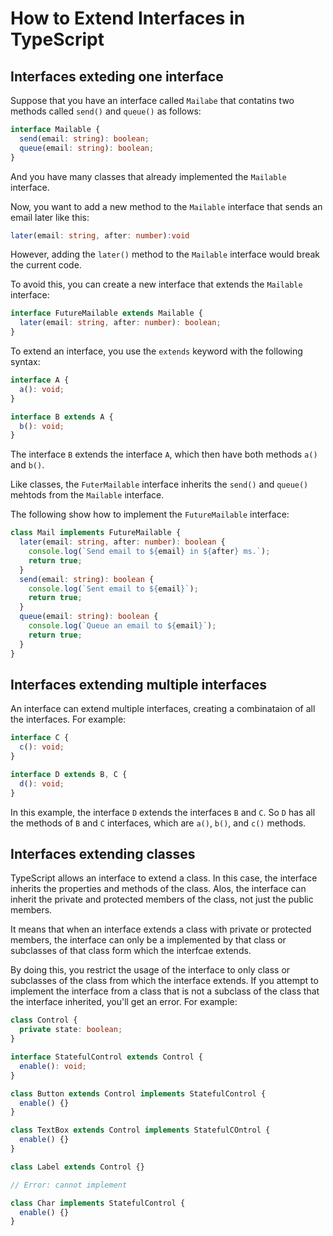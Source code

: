 # How to Extend Interfaces in TypeScript

## Interfaces exteding one interface

Suppose that you have an interface called `Mailabe` that contatins two methods called `send()` and `queue()` as follows:

```ts
interface Mailable {
  send(email: string): boolean;
  queue(email: string): boolean;
}
```

And you have many classes that already implemented the `Mailable` interface.

Now, you want to add a new method to the `Mailable` interface that sends an email later like this:

```ts
later(email: string, after: number):void
```

However, adding the `later()` method to the `Mailable` interface would break the current code.

To avoid this, you can create a new interface that extends the `Mailable` interface:

```ts
interface FutureMailable extends Mailable {
  later(email: string, after: number): boolean;
}
```

To extend an interface, you use the `extends` keyword with the following syntax:

```ts
interface A {
  a(): void;
}

interface B extends A {
  b(): void;
}
```

The interface `B` extends the interface `A`, which then have both methods `a()` and `b()`.

Like classes, the `FuterMailable` interface inherits the `send()` and `queue()` mehtods from the `Mailable` interface.

The following show how to implement the `FutureMailable` interface:

```ts
class Mail implements FutureMailable {
  later(email: string, after: number): boolean {
    console.log(`Send email to ${email} in ${after} ms.`);
    return true;
  }
  send(email: string): boolean {
    console.log(`Sent email to ${email}`);
    return true;
  }
  queue(email: string): boolean {
    console.log(`Queue an email to ${email}`);
    return true;
  }
}
```

## Interfaces extending multiple interfaces

An interface can extend multiple interfaces, creating a combinataion of all the interfaces. For example:

```ts
interface C {
  c(): void;
}

interface D extends B, C {
  d(): void;
}
```

In this example, the interface `D` extends the interfaces `B` and `C`. So `D` has all the methods of `B` and `C` interfaces, which are `a()`, `b()`, and `c()` methods.

## Interfaces extending classes

TypeScript allows an interface to extend a class. In this case, the interface inherits the properties and methods of the class. Alos, the interface can inherit the private and protected members of the class, not just the public members.

It means that when an interface extends a class with private or protected members, the interface can only be a implemented by that class or subclasses of that class form which the interfcae extends.

By doing this, you restrict the usage of the interface to only class or subclasses of the class from which the interface extends. If you attempt to implement the interface from a class that is not a subclass of the class that the interface inherited, you'll get an error. For example:

```ts
class Control {
  private state: boolean;
}

interface StatefulControl extends Control {
  enable(): void;
}

class Button extends Control implements StatefulControl {
  enable() {}
}

class TextBox extends Control implements StatefulCOntrol {
  enable() {}
}

class Label extends Control {}

// Error: cannot implement

class Char implements StatefulControl {
  enable() {}
}
```
